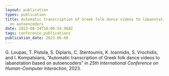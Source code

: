 ```yaml
---
layout: publication
types: publication
title: Automatic transcription of Greek folk dance videos to labanotation based
  on autoencoders
date: 2023-08-24T10:06:54.968Z
tags: conference_publications
publication_date: 2023-06-08
---
```

<!--StartFragment-->

G. Loupas, T. Pistola, S. Diplaris, C. Stentoumis, K. Ioannidis, S. Vrochidis, and I. Kompatsiaris, “Automatic transcription of Greek folk dance videos to labanotation based on autoencoders” in *25th International Conference on Human-Computer Interaction*, 2023.

<!--EndFragment-->